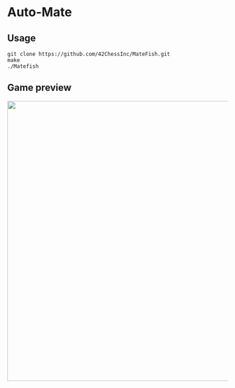 # Auto-Mate

## Usage

```shell
git clone https://github.com/42ChessInc/MateFish.git
make
./Matefish
```
## Game preview

<div align="middle">
    <img src="https://github.com/42ChessInc/MateFish/blob/main/assets/MateFish.gif" width="640">
  </a>
</div>

